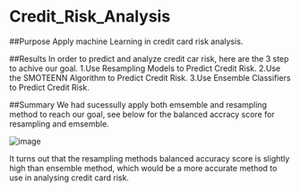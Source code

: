 # Credit_Risk_Analysis

##Purpose 
Apply machine Learning in credit card risk analysis.

##Results
In order to predict and analyze credit car risk, here are the 3 step to achive our goal.
1.Use Resampling Models to Predict Credit Risk.
2.Use the SMOTEENN Algorithm to Predict Credit Risk.
3.Use Ensemble Classifiers to Predict Credit Risk.

##Summary
We had sucessully apply both emsemble and resampling method to reach our goal, see below for the balanced accracy score for resampling and emsemble.

![image](https://user-images.githubusercontent.com/109333158/215369354-a7af8e1d-2be2-4a34-bc14-68d45997b465.png)

It turns out that the resampling methods balanced accuracy score is slightly high than ensemble method, which would be a more accurate method to use in analysing credit card risk.
